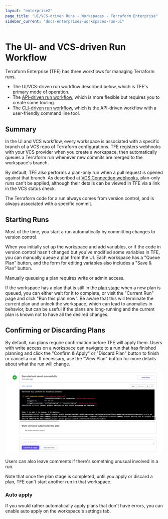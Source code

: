 ```yaml
---
layout: "enterprise2"
page_title: "UI/VCS-driven Runs - Workspaces - Terraform Enterprise"
sidebar_current: "docs-enterprise2-workspaces-run-ui"
---
```


# The UI- and VCS-driven Run Workflow

Terraform Enterprise (TFE) has three workflows for managing Terraform runs.

- The UI/VCS-driven run workflow described below, which is TFE's primary mode of operation.
- The [API-driven run workflow](./run-api.html), which is more flexible but requires you to create some tooling.
- The [CLI-driven run workflow](./run-cli.html), which is the API-driven workflow with a user-friendly command line tool.

## Summary

In the UI and VCS workflow, every workspace is associated with a specific branch of a VCS repo of Terraform configurations. TFE registers webhooks with your VCS provider when you create a workspace, then automatically queues a Terraform run whenever new commits are merged to the workspace's branch.

By default, TFE also performs a plan-only run when a pull request is opened against that branch. As described at [VCS Connection webhooks](../vcs/index.html#webhooks), plan-only runs can't be applied, although their details can be viewed in TFE via a link in the VCS status check.

The Terraform code for a run always comes from version control, and is always associated with a specific commit.

## Starting Runs

Most of the time, you start a run automatically by committing changes to version control.

When you initially set up the workspace and add variables, or if the code in version control hasn't changed but you've modified some variables in TFE, you can manually queue a plan from the UI. Each workspace has a "Queue Plan" button, and the form for editing variables also includes a "Save & Plan" button.

Manually queueing a plan requires write or admin access.

If the workspace has a plan that is still in the [plan stage](./run-basics.html#2-the-plan-stage) when a new plan is queued, you can either wait for it to complete, or visit the "Current Run" page and click "Run this plan now". Be aware that this will terminate the current plan and unlock the workspace, which can lead to anomalies in behavior, but can be useful if the plans are long-running and the current plan is known not to have all the desired changes.

## Confirming or Discarding Plans

By default, run plans require confirmation before TFE will apply them. Users with write access on a workspace can navigate to a run that has finished planning and click the "Confirm & Apply" or "Discard Plan" button to finish or cancel a run. If necessary, use the "View Plan" button for more details about what the run will change.

![confirm button](./images/runs-confirm.png)

Users can also leave comments if there's something unusual involved in a run.

Note that once the plan stage is completed, until you apply or discard a plan, TFE can't start another run in that workspace.

### Auto apply

If you would rather automatically apply plans that don't have errors, you can enable auto apply on the workspace's settings tab.
